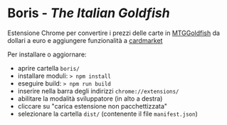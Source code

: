 # Boris - <i>The Italian Goldfish</i>
Estensione Chrome per convertire i prezzi delle carte in [MTGGoldfish](www.mtggoldfish.com) da dollari a euro e aggiungere funzionalità a [cardmarket](www.cardmarket.com)

Per installare o aggiornare: 
  - aprire cartella `boris/`
  - installare moduli: `> npm install`
  - eseguire build: `> npm run build`
  - inserire nella barra degli indirizzi `chrome://extensions/`
  - abilitare la modalità sviluppatore (in alto a destra)
  - cliccare su "carica estensione non pacchettizzata"
  - selezionare la cartella `dist/` (contenente il file `manifest.json`)
